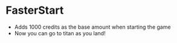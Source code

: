 # FasterStart

- Adds 1000 credits as the base amount when starting the game
- Now you can go to titan as you land!
